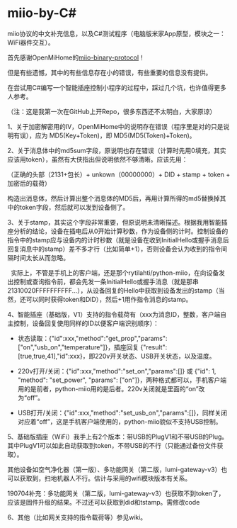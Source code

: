 # miio-by-C#

miio协议的中文补充信息，以及C#测试程序（电脑版米家App原型，模块之一：WiFi器件交互）。

首先感谢OpenMiHome的[miio-binary-protocol](https://github.com/OpenMiHome/mihome-binary-protocol/blob/master/doc/PROTOCOL.md)！

但是有些遗憾，其中的有些信息存在小的错误，有些重要的信息没有提供。

在尝试用C#编写一个智能插座控制小程序的过程中，踩过几个坑，也许值得更多人参考。

（注：这是我第一次在GitHub上开Repo，很多东西还不太明白，大家原谅）

1、关于加密解密用的IV，OpenMiHome中的说明存在错误（程序里是对的只是说明有误），应为 MD5(Key+Token)，即 MD5(MD5(Token)+Token)。

2、关于消息体中的md5sum字段，原说明也存在错误（计算时先用0填充，其实应该用token），虽然有大侠指出但说明依然不够清晰。应该先用：

（正确的头部（2131+包长）+ unkown（00000000）+ DID + stamp + token + 加密后的载荷）

构造出消息体，然后计算出整个消息体的MD5后，再用计算所得的md5替换掉其中的token字段，然后就可以发到设备侧了。

3、关于stamp，其实这个字段非常重要，但原说明未清晰描述。根据我用智能插座分析的结论，设备在插电后从0开始计算秒数，作为设备侧的计时。控制设备的指令中的stamp应与设备内的计时秒数（就是设备在收到InitialHello或握手消息后回复消息中的stamp）差不多才行（比如简单+1），否则设备会认为收到的指令间隔时间太长从而忽略。

   实际上，不管是手机上的客户端，还是那个rytilahti/python-miio，在向设备发出控制或查询指令前，都会先发一条InitialHello或握手消息（就是那串21310020FFFFFFFFFF...），从设备回复的Hello中获取到设备发出的stamp（当然，还可以同时获得token和DID），然后+1用作指令消息的stamp。

4、智能插座（基础版，V1）支持的指令载荷有（xxx为消息ID，整数，客户端自主控制，设备回复使用同样的ID以便客户端识别顺序）：

 - 状态读取：{"id":xxx,"method":"get_prop","params":["on","usb_on","temperature"]}，插座回复 {"result":[true,true,41],"id":xxx}，即220v开关状态、USB开关状态，以及温度。

 - 220v打开/关闭：{"id":xxx,"method":"set_on","params":[]} 或 {"id": 1, "method": "set_power", "params": ["on"]}，两种格式都可以，手机客户端用的是前者，python-miio用的是后者。220v关闭就是里面的“on”改为“off”。

 - USB打开/关闭：{"id":xxx,"method":"set_usb_on","params":[]}，同样关闭对应着“off”，这是手机客户端使用的，python-miio貌似不支持USB控制。

5、基础版插座（WiFi）我手上有2个版本：带USB的PlugV1和不带USB的Plug。其中PlugV1可以如此自动获取到token，不带USB的不行（只能通过备份文件获取）。

   其他设备如空气净化器（第一版）、多功能网关（第二版，lumi-gateway-v3）也可以获取到，扫地机器人不行。估计与采用的wifi模块版本有关系。
   
   190704补充：多功能网关（第二版，lumi-gateway-v3）也获取不到token了，应该是固件升级的结果。不过还可以获取到did和tstamp。需修改code

6、其他（比如网关支持的指令载荷等）参见wiki。
